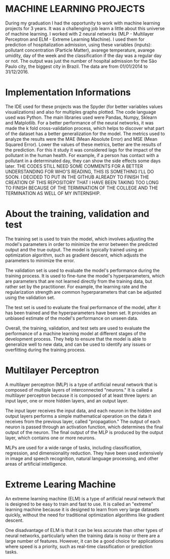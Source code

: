 # MACHINE LEARNING PROJECTS

During my graduation I had the opportunity to work with machine learning projects for 3 years. It was a challenging job learn a little about this universe of machine learning. I worked with 2 neural networks (MLP - Multilayer Perceptron and ELM - Extreme Learning Machine). I used them for prediction of hospitalization admission, using these variables (inputs): pollutant concentration (Particle Matter), avarege temperature, avarege umidity, day of the week and the classification if the day was a regular day or not. The output was just the number of hospital admission for the São Paulo city, the biggest city in Brazil. The data are from 01/01/2014 to 31/12/2016. 

# Implementation Informations

The IDE used for these projects was the Spyder (for better variables values visualizations) and also for multiples graphs plotted. The code language used was Python. The main libraries used were Pandas, Numpy, Sklearn and Matplotlib. For a better performance of the neural networks, it was made the k fold cross-validation process, which helps to discover what part of the dataset has a better generalization for the model. The metrics used to analyze the results were the MAE (Mean Absolute Error) and MSE (Mean Squared Error). Lower the values of these metrics, better are the results of the prediction. For this it study it was considered lags for the impact of the pollutant in the human health. For example, if a person has contact with a pollutant in a determinated day, they can show the side effects some days later. THE CODES STILL NEED SOME COMMENTS FOR A BETTER UNDERSTANDING FOR WHO'S READING, THIS IS SOMETHING I'LL DO SOON. I DECIDED TO PUT IN THE GITHUB ALREADY TO FINISH THE CREATION OF THIS REPOSITORY THAT I HAVE BEEN TAKING TOO LONG TO FINISH BECAUSE OF THE TERMINATION OF THE COLLEGE AND THE TERMINATION AS WELL OF MY INTERNSHIP.

# About the training, validation and test

The training set is used to train the model, which involves adjusting the model's parameters in order to minimize the error between the predicted output and the true output. The model is typically trained using an optimization algorithm, such as gradient descent, which adjusts the parameters to minimize the error.

The validation set is used to evaluate the model's performance during the training process. It is used to fine-tune the model's hyperparameters, which are parameters that are not learned directly from the training data, but rather set by the practitioner. For example, the learning rate and the regularization strength are common hyperparameters that can be adjusted using the validation set.

The test set is used to evaluate the final performance of the model, after it has been trained and the hyperparameters have been set. It provides an unbiased estimate of the model's performance on unseen data.

Overall, the training, validation, and test sets are used to evaluate the performance of a machine learning model at different stages of the development process. They help to ensure that the model is able to generalize well to new data, and can be used to identify any issues or overfitting during the training process.

# Multilayer Perceptron

A multilayer perceptron (MLP) is a type of artificial neural network that is composed of multiple layers of interconnected "neurons." It is called a multilayer perceptron because it is composed of at least three layers: an input layer, one or more hidden layers, and an output layer.

The input layer receives the input data, and each neuron in the hidden and output layers performs a simple mathematical operation on the data it receives from the previous layer, called "propagation." The output of each neuron is passed through an activation function, which determines the final output of the neuron. The final output of the MLP is produced by the output layer, which contains one or more neurons.

MLPs are used for a wide range of tasks, including classification, regression, and dimensionality reduction. They have been used extensively in image and speech recognition, natural language processing, and other areas of artificial intelligence.

# Extreme Learing Machine

An extreme learning machine (ELM) is a type of artificial neural network that is designed to be easy to train and fast to use. It is called an "extreme" learning machine because it is designed to learn from very large datasets quickly, without the need for traditional optimization algorithms like gradient descent.

One disadvantage of ELM is that it can be less accurate than other types of neural networks, particularly when the training data is noisy or there are a large number of features. However, it can be a good choice for applications where speed is a priority, such as real-time classification or prediction tasks.
